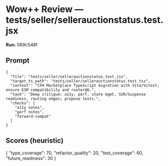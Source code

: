 # Wow++ Review — tests/seller/sellerauctionstatus.test.jsx

**Run:** 069c548f

## Prompt

```
{
  "file": "tests/seller/sellerauctionstatus.test.jsx",
  "target_ts_path": "tests/seller/sellerauctionstatus.test.tsx",
  "context": "CFH Marketplace TypeScript migration with Vite/Vitest; ensure ESM compatibility and router@6.",
  "task": "Deep critique: a11y, perf, state mgmt, SSR/Suspense readiness, routing edges; propose tests.",
  "checks": [
    "a11y notes",
    "perf notes",
    "forward-compat"
  ]
}
```

## Scores (heuristic)

{
  "type_coverage": 70,
  "refactor_quality": 20,
  "test_coverage": 60,
  "future_readiness": 30
}
